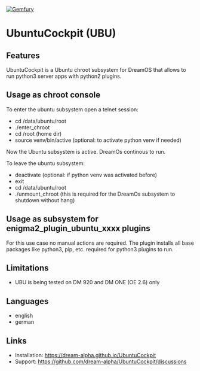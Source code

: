 [![Gemfury](https://badge.fury.io/fp/gemfury.svg)](https://gemfury.com/f/partner)

# UbuntuCockpit (UBU)

## Features
UbuntuCockpit is a Ubuntu chroot subsystem for DreamOS that allows to run python3 server apps with python2 plugins.

## Usage as chroot console
To enter the ubuntu subsystem open a telnet session:
- cd /data/ubuntu/root
- ./enter_chroot
- cd /root (home dir)
- source venv/bin/active (optional: to activate python venv if needed)

Now the Ubuntu subsystem is active. DreamOs continous to run.

To leave the ubuntu subsystem:
- deactivate (optional: if python venv was activated before)
- exit
- cd /data/ubuntu/root
- ./unmount_chroot (this is required for the DreamOs subsystem to shutdown without hang)

## Usage as subsystem for enigma2_plugin_ubuntu_xxxx plugins
For this use case no manual actions are required. The plugin installs all base packages like python3, pip, etc. required for python3 plugins to run.

## Limitations

- UBU is being tested on DM 920 and DM ONE (OE 2.6) only

## Languages

- english
- german

## Links

- Installation: https://dream-alpha.github.io/UbuntuCockpit
- Support: https://github.com/dream-alpha/UbuntuCockpit/discussions

